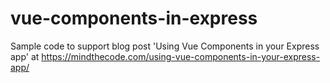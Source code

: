 # vue-components-in-express
Sample code to support blog post 'Using Vue Components in your Express app' at https://mindthecode.com/using-vue-components-in-your-express-app/
